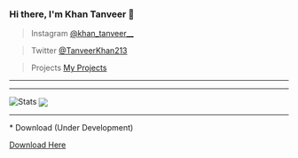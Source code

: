 ### Hi there, I'm Khan Tanveer 👋


>Instagram <a href="https://www.instagram.com/khan_tanveer__/" target="_blank">@khan_tanveer__</a>

>Twitter <a href="https://twitter.com/TanveerKhan213" target="_blank">@TanveerKhan213</a>

>Projects <a href="https://tanveer-projects.web.app" target="_blank">My Projects</a>
<hr>
<hr>

<img src="https://github-readme-stats.vercel.app/api?username=khantanveer7&&show_icons=true&title_color=ffffff&icon_color=bb2acf&text_color=daf7dc&bg_color=151515" alt="Stats">

<a href="https://github.com/khantanveer7">
  <img align="center" src="https://github-readme-stats.vercel.app/api/top-langs/?username=khantanveer7&theme=light&hide_langs_below=1" />
</a>


<hr>
* Download (Under Development) 

[Download Here](https://drive.google.com/file/d/1uUz1iFuzAJFnx3GbJCA_F2PhV_lSO-wN/view?usp=sharing)
